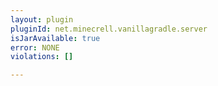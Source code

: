 ```yaml
---
layout: plugin
pluginId: net.minecrell.vanillagradle.server
isJarAvailable: true
error: NONE
violations: []

---
```

